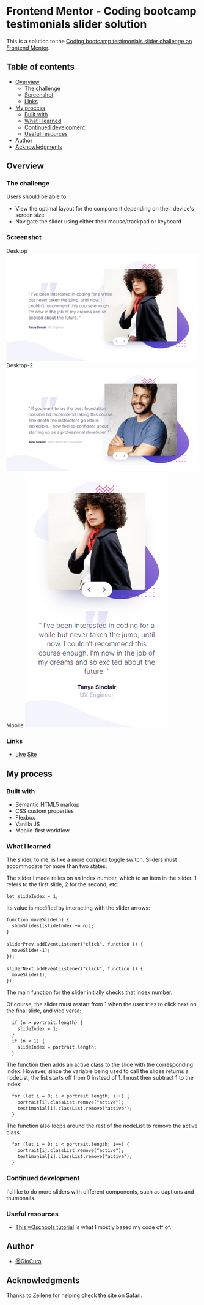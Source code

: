 # Frontend Mentor - Coding bootcamp testimonials slider solution

This is a solution to the [Coding bootcamp testimonials slider challenge on Frontend Mentor](https://www.frontendmentor.io/challenges/coding-bootcamp-testimonials-slider-4FNyLA8JL).

## Table of contents

- [Overview](#overview)
  - [The challenge](#the-challenge)
  - [Screenshot](#screenshot)
  - [Links](#links)
- [My process](#my-process)
  - [Built with](#built-with)
  - [What I learned](#what-i-learned)
  - [Continued development](#continued-development)
  - [Useful resources](#useful-resources)
- [Author](#author)
- [Acknowledgments](#acknowledgments)

## Overview

### The challenge

Users should be able to:

- View the optimal layout for the component depending on their device's screen size
- Navigate the slider using either their mouse/trackpad or keyboard

### Screenshot

Desktop
![Desktop](images/screenshot-desktop.png)
Desktop-2
![Desktop-2](images/screenshot-desktop-2.png)
Mobile
![Mobile](images/screenshot-mobile.png)

### Links

- [Live Site](https://gc30-testimonials-slider.netlify.app/)

## My process

### Built with

- Semantic HTML5 markup
- CSS custom properties
- Flexbox
- Vanilla JS
- Mobile-first workflow

### What I learned

The slider, to me, is like a more complex toggle switch. Sliders must accommodate for more than two states.

The slider I made relies on an index number, which to an item in the slider. 1 refers to the first slide, 2 for the second, etc:

```
let slideIndex = 1;
```

Its value is modified by interacting with the slider arrows:

```
function moveSlide(n) {
  showSlides((slideIndex += n));
}

sliderPrev.addEventListener("click", function () {
  moveSlide(-1);
});

sliderNext.addEventListener("click", function () {
  moveSlide(1);
});
```

The main function for the slider initially checks that index number.

Of course, the slider must restart from 1 when the user tries to click next on the final slide, and vice versa:

```
  if (n > portrait.length) {
    slideIndex = 1;
  }
  if (n < 1) {
    slideIndex = portrait.length;
  }
```

The function then adds an active class to the slide with the corresponding index. However, since the variable being used to call the slides returns a nodeList, the list starts off from 0 instead of 1. I must then subtract 1 to the index:

```
  for (let i = 0; i < portrait.length; i++) {
    portrait[i].classList.remove("active");
    testimonial[i].classList.remove("active");
  }
```

The function also loops around the rest of the nodeList to remove the active class:

```
  for (let i = 0; i < portrait.length; i++) {
    portrait[i].classList.remove("active");
    testimonial[i].classList.remove("active");
  }
```

### Continued development

I'd like to do more sliders with different components, such as captions and thumbnails.

### Useful resources

- [This w3schools tutorial](https://www.w3schools.com/howto/howto_js_slideshow.asp) is what I mostly based my code off of.

## Author

- [@GioCura](https://www.frontendmentor.io/profile/GioCura)

## Acknowledgments

Thanks to Zellene for helping check the site on Safari.
